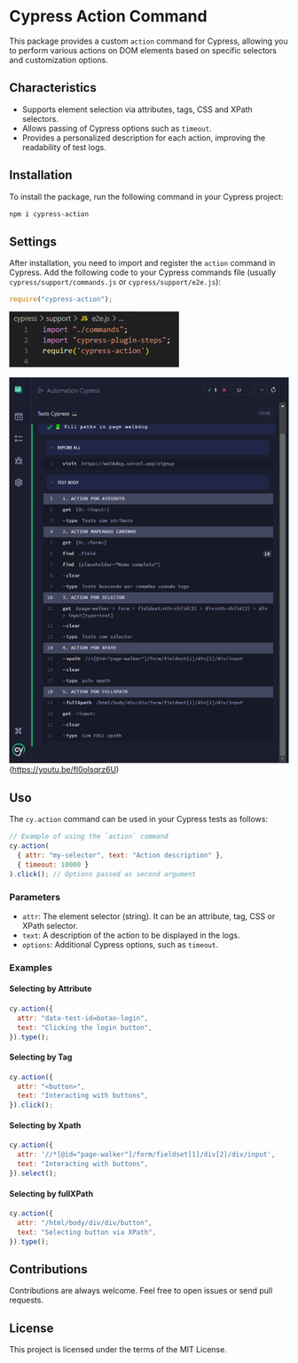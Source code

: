 # Cypress Action Command

This package provides a custom `action` command for Cypress, allowing you to perform various actions on DOM elements based on specific selectors and customization options.

## Characteristics

- Supports element selection via attributes, tags, CSS and XPath selectors.
- Allows passing of Cypress options such as `timeout`.
- Provides a personalized description for each action, improving the readability of test logs.

## Installation

To install the package, run the following command in your Cypress project:

```bash
npm i cypress-action
```

## Settings

After installation, you need to import and register the `action` command in Cypress. Add the following code to your Cypress commands file (usually `cypress/support/commands.js` or `cypress/support/e2e.js`):

```javascript
require("cypress-action");
```

![[config]](src/e2e.png)

![[cy-action]](src/image.png)(https://youtu.be/fl0olsqrz6U)

## Uso

The `cy.action` command can be used in your Cypress tests as follows:

```javascript
// Example of using the `action` command
cy.action(
  { attr: "my-selector", text: "Action description" },
  { timeout: 10000 }
).click(); // Options passed as second argument
```

### Parameters

- `attr`: The element selector (string). It can be an attribute, tag, CSS or XPath selector.
- `text`: A description of the action to be displayed in the logs.
- `options`: Additional Cypress options, such as `timeout`.

### Examples

#### Selecting by Attribute

```javascript
cy.action({
  attr: "data-test-id=botao-login",
  text: "Clicking the login button",
}).type();
```

#### Selecting by Tag

```javascript
cy.action({
  attr: "<button>",
  text: "Interacting with buttons",
}).click();
```

#### Selecting by Xpath

```javascript
cy.action({
  attr: '//*[@id="page-walker"]/form/fieldset[1]/div[2]/div/input',
  text: "Interacting with buttons",
}).select();
```

#### Selecting by fullXPath

```javascript
cy.action({
  attr: "/html/body/div/div/button",
  text: "Selecting button via XPath",
}).type();
```

## Contributions

Contributions are always welcome. Feel free to open issues or send pull requests.

## License

This project is licensed under the terms of the MIT License.
